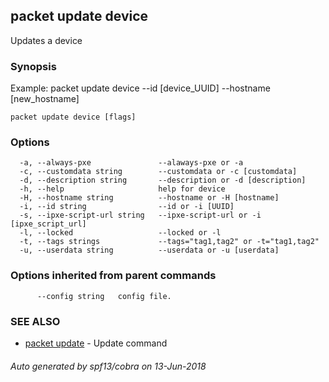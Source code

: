 ## packet update device

Updates a device

### Synopsis

Example:
  packet update device --id [device_UUID] --hostname [new_hostname]

```
packet update device [flags]
```

### Options

```
  -a, --always-pxe               --alaways-pxe or -a
  -c, --customdata string        --customdata or -c [customdata]
  -d, --description string       --description or -d [description]
  -h, --help                     help for device
  -H, --hostname string          --hostname or -H [hostname]
  -i, --id string                --id or -i [UUID]
  -s, --ipxe-script-url string   --ipxe-script-url or -i [ipxe_script_url]
  -l, --locked                   --locked or -l
  -t, --tags strings             --tags="tag1,tag2" or -t="tag1,tag2"
  -u, --userdata string          --userdata or -u [userdata]
```

### Options inherited from parent commands

```
      --config string   config file.
```

### SEE ALSO

* [packet update](packet_update.md)	 - Update command

###### Auto generated by spf13/cobra on 13-Jun-2018
